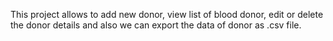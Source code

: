 This project allows to add new donor, view list of blood donor, edit or delete the donor details and also we can export the data of donor as .csv file.
